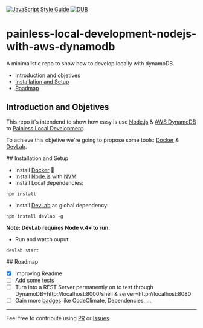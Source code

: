 [![JavaScript Style Guide](https://img.shields.io/badge/code%20style-standard-brightgreen.svg)](http://standardjs.com/)
[![DUB](https://img.shields.io/dub/l/vibe-d.svg?maxAge=2592000)](LICENSE)

# painless-local-development-nodejs-with-aws-dynamodb
A minimalistic repo to show how to develop locally with dynamoDB.

* [Introduction and objetives](#introduction-and-objetives)
* [Installation and Setup](#installation-and-setup)
* [Roadmap](#roadmap)

## Introduction and Objetives

This repo it's intendend to show how easy is use [Node.js](https://nodejs.org) & [AWS DynamoDB](https://aws.amazon.com/es/documentation/dynamodb/) to [Painless Local Development](https://github.com/painless-local-development).

To achieve this objetive we're going to propose some tools: [Docker](https://www.docker.com) & [DevLab](https://github.com/TechnologyAdvice/DevLab).

## Installation and Setup

* Install [Docker](https://www.docker.com) :whale:
* Install [Node.js](https://nodejs.org) with [NVM](https://github.com/creationix/nvm)
* Install Local dependencies:
```
npm install
```

* Install [DevLab](https://github.com/TechnologyAdvice/DevLab) as global dependency:
```
npm install devlab -g
```
**Note: DevLab requires Node v.4+ to run.** 

* Run and watch ouput:
```
devlab start
```

## Roadmap
- [x] Improving Readme
- [ ] Add some tests
- [ ] Turn into a REST Server permanently on to test through DynamoDB=http://localhost:8000/shell & server=http://localhost:8080
- [ ] Gain more [badges](http://shields.io/) like CodeClimate, Dependencies, ...

----------------------------------------------
Feel free to contribute using [PR](https://help.github.com/articles/using-pull-requests/) or [Issues](https://github.com/painless-local-development/painless-local-development-nodejs-with-aws-dynamodb/issues).
